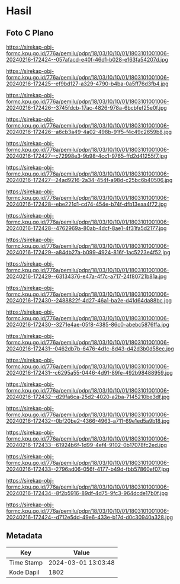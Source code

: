 # Hasil

## Foto C Plano

https://sirekap-obj-formc.kpu.go.id/776a/pemilu/pdpr/18/03/10/10/01/1803101001006-20240216-172424--057afacd-e40f-46d1-b028-e163fa54207d.jpg

https://sirekap-obj-formc.kpu.go.id/776a/pemilu/pdpr/18/03/10/10/01/1803101001006-20240216-172425--ef9bd127-a329-4790-b4ba-0a5ff76d3fb4.jpg

https://sirekap-obj-formc.kpu.go.id/776a/pemilu/pdpr/18/03/10/10/01/1803101001006-20240216-172426--3745fdcb-17ac-4826-978a-6bcbfef25e0f.jpg

https://sirekap-obj-formc.kpu.go.id/776a/pemilu/pdpr/18/03/10/10/01/1803101001006-20240216-172426--a6cb3a49-4a02-498b-91f5-f4c49c2659b8.jpg

https://sirekap-obj-formc.kpu.go.id/776a/pemilu/pdpr/18/03/10/10/01/1803101001006-20240216-172427--c72998e3-9b98-4cc1-9765-ffd2d41255f7.jpg

https://sirekap-obj-formc.kpu.go.id/776a/pemilu/pdpr/18/03/10/10/01/1803101001006-20240216-172427--24ad9216-2a34-454f-a98d-c25bc6b40506.jpg

https://sirekap-obj-formc.kpu.go.id/776a/pemilu/pdpr/18/03/10/10/01/1803101001006-20240216-172428--ebe221d1-cd74-454e-b74f-dfb13eaa4f72.jpg

https://sirekap-obj-formc.kpu.go.id/776a/pemilu/pdpr/18/03/10/10/01/1803101001006-20240216-172428--4762969a-80ab-4dcf-8ae1-4f31fa5d2177.jpg

https://sirekap-obj-formc.kpu.go.id/776a/pemilu/pdpr/18/03/10/10/01/1803101001006-20240216-172429--a84db27a-b099-4924-816f-1ac5223e4f52.jpg

https://sirekap-obj-formc.kpu.go.id/776a/pemilu/pdpr/18/03/10/10/01/1803101001006-20240216-172429--63134376-e47a-4f7c-a717-24f80721b81a.jpg

https://sirekap-obj-formc.kpu.go.id/776a/pemilu/pdpr/18/03/10/10/01/1803101001006-20240216-172430--2488822f-4d27-46a1-ba2e-d41d64da88bc.jpg

https://sirekap-obj-formc.kpu.go.id/776a/pemilu/pdpr/18/03/10/10/01/1803101001006-20240216-172430--3271e4ae-05f8-4385-86c0-abebc5876ffa.jpg

https://sirekap-obj-formc.kpu.go.id/776a/pemilu/pdpr/18/03/10/10/01/1803101001006-20240216-172431--0462db7b-6476-4d1c-8d43-d42d3b0d58ec.jpg

https://sirekap-obj-formc.kpu.go.id/776a/pemilu/pdpr/18/03/10/10/01/1803101001006-20240216-172431--c6295a55-0446-4d91-89fe-492b98488959.jpg

https://sirekap-obj-formc.kpu.go.id/776a/pemilu/pdpr/18/03/10/10/01/1803101001006-20240216-172432--d29fa6ca-25d2-4020-a2ba-7145210be3df.jpg

https://sirekap-obj-formc.kpu.go.id/776a/pemilu/pdpr/18/03/10/10/01/1803101001006-20240216-172432--0bf20be2-4366-4963-a711-69e1ed5a9b18.jpg

https://sirekap-obj-formc.kpu.go.id/776a/pemilu/pdpr/18/03/10/10/01/1803101001006-20240216-172433--61924b6f-1d99-4ef4-9102-0b17078fc2ed.jpg

https://sirekap-obj-formc.kpu.go.id/776a/pemilu/pdpr/18/03/10/10/01/1803101001006-20240216-172433--2796ad06-056f-4177-b49d-fbb57860ef07.jpg

https://sirekap-obj-formc.kpu.go.id/776a/pemilu/pdpr/18/03/10/10/01/1803101001006-20240216-172434--8f2b5916-89df-4d75-9fc3-964dcde17b0f.jpg

https://sirekap-obj-formc.kpu.go.id/776a/pemilu/pdpr/18/03/10/10/01/1803101001006-20240216-172424--d712e5dd-49e6-433e-b17d-d0c30940a328.jpg


## Metadata

| Key        | Value               |
| ---------- | ------------------- |
| Time Stamp | 2024-03-01 13:03:48 |
| Kode Dapil | 1802                |



